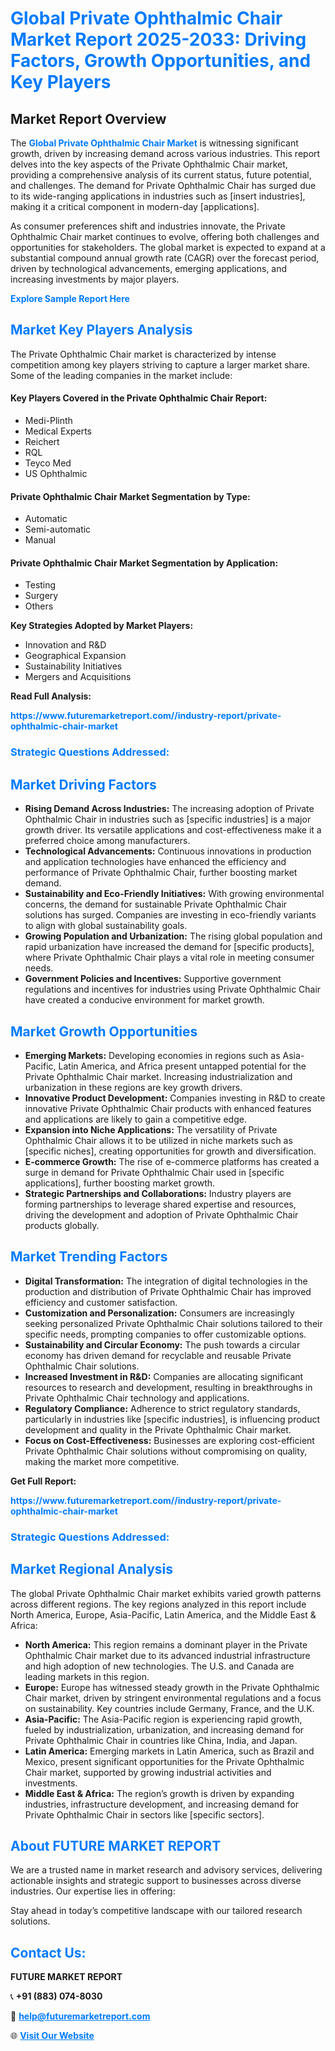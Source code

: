 <h1 style="color: #007BFF;">Global Private Ophthalmic Chair Market Report 2025-2033: Driving Factors, Growth Opportunities, and Key Players</h1>

<section id="overview">
<h2>Market Report Overview</h2>
<p>The <a href="https://www.futuremarketreport.com//industry-report/private-ophthalmic-chair-market" style="color: #007BFF; text-decoration: none;"><strong>Global Private Ophthalmic Chair Market</strong></a> is witnessing significant growth, driven by increasing demand across various industries. This report delves into the key aspects of the Private Ophthalmic Chair market, providing a comprehensive analysis of its current status, future potential, and challenges. The demand for Private Ophthalmic Chair has surged due to its wide-ranging applications in industries such as [insert industries], making it a critical component in modern-day [applications].</p>
<p>As consumer preferences shift and industries innovate, the Private Ophthalmic Chair market continues to evolve, offering both challenges and opportunities for stakeholders. The global market is expected to expand at a substantial compound annual growth rate (CAGR) over the forecast period, driven by technological advancements, emerging applications, and increasing investments by major players.</p>
</section>

<section id="overview">
<p><a href="https://www.futuremarketreport.com//request-sample/reportId=53518" style="color: #007BFF; text-decoration: none;"><strong>Explore Sample Report Here</strong></a></p>
</section>

<section id="key-players">
<h2 style="color: #007BFF;">Market Key Players Analysis</h2>
<p>The Private Ophthalmic Chair market is characterized by intense competition among key players striving to capture a larger market share. Some of the leading companies in the market include:</p>
<h4>Key Players Covered in the Private Ophthalmic Chair Report:</h4>
<ul><li>Medi-Plinth</li><li>Medical Experts</li><li>Reichert</li><li>RQL</li><li>Teyco Med</li><li>US Ophthalmic</li></ul>
<h4>Private Ophthalmic Chair Market Segmentation by Type:</h4>
<ul><li>Automatic</li><li>Semi-automatic</li><li>Manual</li></ul>

<h4>Private Ophthalmic Chair Market Segmentation by Application:</h4>
<ul><li>Testing</li><li>Surgery</li><li>Others</li></ul>
<p><strong>Key Strategies Adopted by Market Players:</strong></p>
<ul>
<li>Innovation and R&D</li>
<li>Geographical Expansion</li>
<li>Sustainability Initiatives</li>
<li>Mergers and Acquisitions</li>
</ul>
</section>

<section>
<p><strong>Read Full Analysis: </strong></p><a href="https://www.futuremarketreport.com//industry-report/private-ophthalmic-chair-market" style="color: #007BFF; text-decoration: none;"><strong>https://www.futuremarketreport.com//industry-report/private-ophthalmic-chair-market</strong></a>
<h3 style="color: #007BFF;">Strategic Questions Addressed:</h3>
</section>

<section id="driving-factors">
<h2 style="color: #007BFF;">Market Driving Factors</h2>
<ul>
<li><strong>Rising Demand Across Industries:</strong> The increasing adoption of Private Ophthalmic Chair in industries such as [specific industries] is a major growth driver. Its versatile applications and cost-effectiveness make it a preferred choice among manufacturers.</li>
<li><strong>Technological Advancements:</strong> Continuous innovations in production and application technologies have enhanced the efficiency and performance of Private Ophthalmic Chair, further boosting market demand.</li>
<li><strong>Sustainability and Eco-Friendly Initiatives:</strong> With growing environmental concerns, the demand for sustainable Private Ophthalmic Chair solutions has surged. Companies are investing in eco-friendly variants to align with global sustainability goals.</li>
<li><strong>Growing Population and Urbanization:</strong> The rising global population and rapid urbanization have increased the demand for [specific products], where Private Ophthalmic Chair plays a vital role in meeting consumer needs.</li>
<li><strong>Government Policies and Incentives:</strong> Supportive government regulations and incentives for industries using Private Ophthalmic Chair have created a conducive environment for market growth.</li>
</ul>
</section>

<section id="growth-opportunities">
<h2 style="color: #007BFF;">Market Growth Opportunities</h2>
<ul>
<li><strong>Emerging Markets:</strong> Developing economies in regions such as Asia-Pacific, Latin America, and Africa present untapped potential for the Private Ophthalmic Chair market. Increasing industrialization and urbanization in these regions are key growth drivers.</li>
<li><strong>Innovative Product Development:</strong> Companies investing in R&D to create innovative Private Ophthalmic Chair products with enhanced features and applications are likely to gain a competitive edge.</li>
<li><strong>Expansion into Niche Applications:</strong> The versatility of Private Ophthalmic Chair allows it to be utilized in niche markets such as [specific niches], creating opportunities for growth and diversification.</li>
<li><strong>E-commerce Growth:</strong> The rise of e-commerce platforms has created a surge in demand for Private Ophthalmic Chair used in [specific applications], further boosting market growth.</li>
<li><strong>Strategic Partnerships and Collaborations:</strong> Industry players are forming partnerships to leverage shared expertise and resources, driving the development and adoption of Private Ophthalmic Chair products globally.</li>
</ul>
</section>

<section id="trending-factors">
<h2 style="color: #007BFF;">Market Trending Factors</h2>
<ul>
<li><strong>Digital Transformation:</strong> The integration of digital technologies in the production and distribution of Private Ophthalmic Chair has improved efficiency and customer satisfaction.</li>
<li><strong>Customization and Personalization:</strong> Consumers are increasingly seeking personalized Private Ophthalmic Chair solutions tailored to their specific needs, prompting companies to offer customizable options.</li>
<li><strong>Sustainability and Circular Economy:</strong> The push towards a circular economy has driven demand for recyclable and reusable Private Ophthalmic Chair solutions.</li>
<li><strong>Increased Investment in R&D:</strong> Companies are allocating significant resources to research and development, resulting in breakthroughs in Private Ophthalmic Chair technology and applications.</li>
<li><strong>Regulatory Compliance:</strong> Adherence to strict regulatory standards, particularly in industries like [specific industries], is influencing product development and quality in the Private Ophthalmic Chair market.</li>
<li><strong>Focus on Cost-Effectiveness:</strong> Businesses are exploring cost-efficient Private Ophthalmic Chair solutions without compromising on quality, making the market more competitive.</li>
</ul>
</section>

<section>
<p><strong>Get Full Report: </strong></p><a href="https://www.futuremarketreport.com//industry-report/private-ophthalmic-chair-market" style="color: #007BFF; text-decoration: none;"><strong>https://www.futuremarketreport.com//industry-report/private-ophthalmic-chair-market</strong></a>
<h3 style="color: #007BFF;">Strategic Questions Addressed:</h3>
</section>


<section id="regional-analysis">
<h2 style="color: #007BFF;">Market Regional Analysis</h2>
<p>The global Private Ophthalmic Chair market exhibits varied growth patterns across different regions. The key regions analyzed in this report include North America, Europe, Asia-Pacific, Latin America, and the Middle East & Africa:</p>
<ul>
<li><strong>North America:</strong> This region remains a dominant player in the Private Ophthalmic Chair market due to its advanced industrial infrastructure and high adoption of new technologies. The U.S. and Canada are leading markets in this region.</li>
<li><strong>Europe:</strong> Europe has witnessed steady growth in the Private Ophthalmic Chair market, driven by stringent environmental regulations and a focus on sustainability. Key countries include Germany, France, and the U.K.</li>
<li><strong>Asia-Pacific:</strong> The Asia-Pacific region is experiencing rapid growth, fueled by industrialization, urbanization, and increasing demand for Private Ophthalmic Chair in countries like China, India, and Japan.</li>
<li><strong>Latin America:</strong> Emerging markets in Latin America, such as Brazil and Mexico, present significant opportunities for the Private Ophthalmic Chair market, supported by growing industrial activities and investments.</li>
<li><strong>Middle East & Africa:</strong> The region’s growth is driven by expanding industries, infrastructure development, and increasing demand for Private Ophthalmic Chair in sectors like [specific sectors].</li>
</ul>
</section>

<footer>
<h2 style="color: #007BFF;">About FUTURE MARKET REPORT</h2>
<p>We are a trusted name in market research and advisory services, delivering actionable insights and strategic support to businesses across diverse industries. Our expertise lies in offering:</p>

<p>Stay ahead in today’s competitive landscape with our tailored research solutions.</p>

<h2 style="color: #007BFF;">Contact Us:</h2>
<p><strong>FUTURE MARKET REPORT</strong></p>
<p>📞 <strong>+91 (883) 074-8030</strong></p>
<p>📧 <strong><a href="mailto:help@futuremarketreport.com" style="color: #007BFF;">help@futuremarketreport.com</a></strong></p>
<p>🌐 <strong><a href="https://www.futuremarketreport.com/" style="color: #007BFF;">Visit Our Website</a></strong></p>
</footer>